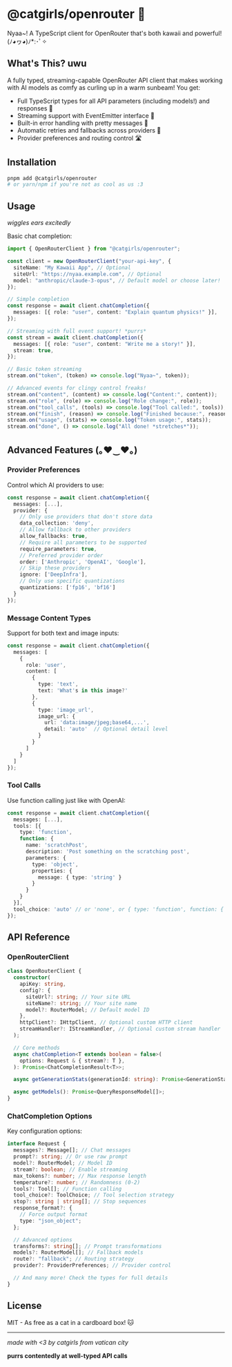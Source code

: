 # @catgirls/openrouter 🤖

Nyaa~! A TypeScript client for OpenRouter that's both kawaii and powerful! (ﾉ◕ヮ◕)ﾉ\*:･ﾟ✧

## What's This? uwu

A fully typed, streaming-capable OpenRouter API client that makes working with AI models as comfy as curling up in a warm sunbeam! You get:

- Full TypeScript types for all API parameters (including models!) and responses 📝
- Streaming support with EventEmitter interface 🌊
- Built-in error handling with pretty messages 💝
- Automatic retries and fallbacks across providers 🔄
- Provider preferences and routing control 🛣️

## Installation

```bash
pnpm add @catgirls/openrouter
# or yarn/npm if you're not as cool as us :3
```

## Usage

_wiggles ears excitedly_

Basic chat completion:

```typescript
import { OpenRouterClient } from "@catgirls/openrouter";

const client = new OpenRouterClient("your-api-key", {
  siteName: "My Kawaii App", // Optional
  siteUrl: "https://nyaa.example.com", // Optional
  model: "anthropic/claude-3-opus", // Default model or choose later!
});

// Simple completion
const response = await client.chatCompletion({
  messages: [{ role: "user", content: "Explain quantum physics!" }],
});

// Streaming with full event support! *purrs*
const stream = await client.chatCompletion({
  messages: [{ role: "user", content: "Write me a story!" }],
  stream: true,
});

// Basic token streaming
stream.on("token", (token) => console.log("Nyaa~", token));

// Advanced events for clingy control freaks!
stream.on("content", (content) => console.log("Content:", content));
stream.on("role", (role) => console.log("Role change:", role));
stream.on("tool_calls", (tools) => console.log("Tool called:", tools));
stream.on("finish", (reason) => console.log("Finished because:", reason));
stream.on("usage", (stats) => console.log("Token usage:", stats));
stream.on("done", () => console.log("All done! *stretches*"));
```

## Advanced Features (｡♥‿♥｡)

### Provider Preferences

Control which AI providers to use:

```typescript
const response = await client.chatCompletion({
  messages: [...],
  provider: {
    // Only use providers that don't store data
    data_collection: 'deny',
    // Allow fallback to other providers
    allow_fallbacks: true,
    // Require all parameters to be supported
    require_parameters: true,
    // Preferred provider order
    order: ['Anthropic', 'OpenAI', 'Google'],
    // Skip these providers
    ignore: ['DeepInfra'],
    // Only use specific quantizations
    quantizations: ['fp16', 'bf16']
  }
});
```

### Message Content Types

Support for both text and image inputs:

```typescript
const response = await client.chatCompletion({
  messages: [
    {
      role: 'user',
      content: [
        {
          type: 'text',
          text: 'What's in this image?'
        },
        {
          type: 'image_url',
          image_url: {
            url: 'data:image/jpeg;base64,...',
            detail: 'auto'  // Optional detail level
          }
        }
      ]
    }
  ]
});
```

### Tool Calls

Use function calling just like with OpenAI:

```typescript
const response = await client.chatCompletion({
  messages: [...],
  tools: [{
    type: 'function',
    function: {
      name: 'scratchPost',
      description: 'Post something on the scratching post',
      parameters: {
        type: 'object',
        properties: {
          message: { type: 'string' }
        }
      }
    }
  }],
  tool_choice: 'auto' // or 'none', or { type: 'function', function: { name: 'specific_function' } }
});
```

## API Reference

### OpenRouterClient

```typescript
class OpenRouterClient {
  constructor(
    apiKey: string,
    config?: {
      siteUrl?: string; // Your site URL
      siteName?: string; // Your site name
      model?: RouterModel; // Default model ID
    },
    httpClient?: IHttpClient, // Optional custom HTTP client
    streamHandler?: IStreamHandler, // Optional custom stream handler
  );

  // Core methods
  async chatCompletion<T extends boolean = false>(
    options: Request & { stream?: T },
  ): Promise<ChatCompletionResult<T>>;

  async getGenerationStats(generationId: string): Promise<GenerationStats>;

  async getModels(): Promise<QueryResponseModel[]>;
}
```

### ChatCompletion Options

Key configuration options:

```typescript
interface Request {
  messages?: Message[]; // Chat messages
  prompt?: string; // Or use raw prompt
  model?: RouterModel; // Model ID
  stream?: boolean; // Enable streaming
  max_tokens?: number; // Max response length
  temperature?: number; // Randomness (0-2)
  tools?: Tool[]; // Function calling
  tool_choice?: ToolChoice; // Tool selection strategy
  stop?: string | string[]; // Stop sequences
  response_format?: {
    // Force output format
    type: "json_object";
  };

  // Advanced options
  transforms?: string[]; // Prompt transformations
  models?: RouterModel[]; // Fallback models
  route?: "fallback"; // Routing strategy
  provider?: ProviderPreferences; // Provider control

  // And many more! Check the types for full details
}
```

## License

MIT - As free as a cat in a cardboard box! 🐱

---

_made with <3 by catgirls from vatican city_

**purrs contentedly at well-typed API calls**
